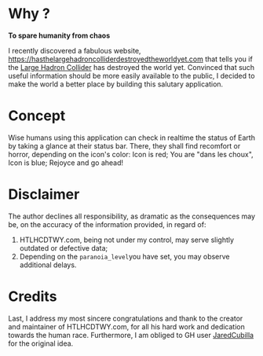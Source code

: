 # Why ?
**To spare humanity from chaos**  

I recently discovered a fabulous website, https://hasthelargehadroncolliderdestroyedtheworldyet.com that tells you if the [Large Hadron Collider](https://en.wikipedia.org/wiki/Large_Hadron_Collider) has destroyed the world yet. Convinced that such useful information should be more easily available to the public, I decided to make the world a better place by building this salutary application.

# Concept
Wise humans using this application can check in realtime the status of Earth by taking a glance at their status bar. There, they shall find recomfort or horror, depending on the icon's color:
    Icon is red;
    You are "dans les choux",
    Icon is blue;
    Rejoyce and go ahead!
    
 # Disclaimer
 The author declines all responsibility, as dramatic as the consequences may be, on the accuracy of  the information provided, in regard of:
 1. HTLHCDTWY.com, being not under my control, may serve slightly outdated or defective data;
 2. Depending on the `paranoia_level`you have set, you may observe additional delays.
 
 # Credits
 Last, I address my most sincere congratulations and thank to the creator and maintainer of HTLHCDTWY.com, for all his hard work and dedication towards the human race.  Furthermore, I am obliged to GH user [JaredCubilla](https://github.com/JaredCubilla/has-the-large-hadron-collider-destroyed-the-world-yet) for the original idea.
